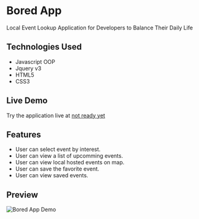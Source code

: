 # Bored App
Local Event Lookup Application for Developers to Balance Their Daily Life

## Technologies Used

- Javascript OOP
- Jquery v3
- HTML5
- CSS3

## Live Demo

Try the application live at [not ready yet](https://yanganboada.com)

## Features

- User can select event by interest.
- User can view a list of upcomming events.
- User can view local hosted events on map.
- User can save the favorite event.
- User can view saved events.

## Preview

![Bored App Demo](assets/boredAppDemo.gif)
